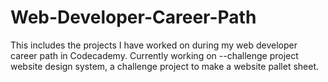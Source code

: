 # Web-Developer-Career-Path
This includes the projects I have worked on during my web developer career path in Codecademy.
Currently working on --challenge project website design system, a challenge project to make a website pallet sheet.
